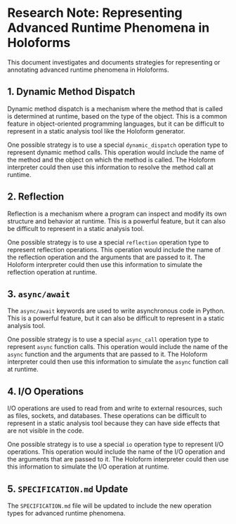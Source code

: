 # Research Note: Representing Advanced Runtime Phenomena in Holoforms

This document investigates and documents strategies for representing or annotating advanced runtime phenomena in Holoforms.

## 1. Dynamic Method Dispatch

Dynamic method dispatch is a mechanism where the method that is called is determined at runtime, based on the type of the object. This is a common feature in object-oriented programming languages, but it can be difficult to represent in a static analysis tool like the Holoform generator.

One possible strategy is to use a special `dynamic_dispatch` operation type to represent dynamic method calls. This operation would include the name of the method and the object on which the method is called. The Holoform interpreter could then use this information to resolve the method call at runtime.

## 2. Reflection

Reflection is a mechanism where a program can inspect and modify its own structure and behavior at runtime. This is a powerful feature, but it can also be difficult to represent in a static analysis tool.

One possible strategy is to use a special `reflection` operation type to represent reflection operations. This operation would include the name of the reflection operation and the arguments that are passed to it. The Holoform interpreter could then use this information to simulate the reflection operation at runtime.

## 3. `async/await`

The `async/await` keywords are used to write asynchronous code in Python. This is a powerful feature, but it can also be difficult to represent in a static analysis tool.

One possible strategy is to use a special `async_call` operation type to represent `async` function calls. This operation would include the name of the `async` function and the arguments that are passed to it. The Holoform interpreter could then use this information to simulate the `async` function call at runtime.

## 4. I/O Operations

I/O operations are used to read from and write to external resources, such as files, sockets, and databases. These operations can be difficult to represent in a static analysis tool because they can have side effects that are not visible in the code.

One possible strategy is to use a special `io` operation type to represent I/O operations. This operation would include the name of the I/O operation and the arguments that are passed to it. The Holoform interpreter could then use this information to simulate the I/O operation at runtime.

## 5. `SPECIFICATION.md` Update

The `SPECIFICATION.md` file will be updated to include the new operation types for advanced runtime phenomena.
